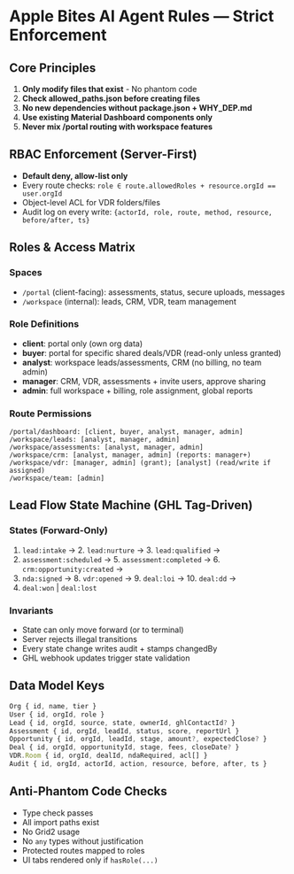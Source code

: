 # Apple Bites AI Agent Rules — Strict Enforcement

## Core Principles
1. **Only modify files that exist** - No phantom code
2. **Check allowed_paths.json before creating files**
3. **No new dependencies without package.json + WHY_DEP.md**
4. **Use existing Material Dashboard components only**
5. **Never mix /portal routing with workspace features**

## RBAC Enforcement (Server-First)
- **Default deny, allow-list only**
- Every route checks: `role ∈ route.allowedRoles + resource.orgId == user.orgId`
- Object-level ACL for VDR folders/files
- Audit log on every write: `{actorId, role, route, method, resource, before/after, ts}`

## Roles & Access Matrix

### Spaces
- `/portal` (client-facing): assessments, status, secure uploads, messages
- `/workspace` (internal): leads, CRM, VDR, team management

### Role Definitions
- **client**: portal only (own org data)
- **buyer**: portal for specific shared deals/VDR (read-only unless granted)
- **analyst**: workspace leads/assessments, CRM (no billing, no team admin)
- **manager**: CRM, VDR, assessments + invite users, approve sharing
- **admin**: full workspace + billing, role assignment, global reports

### Route Permissions
```
/portal/dashboard: [client, buyer, analyst, manager, admin]
/workspace/leads: [analyst, manager, admin]
/workspace/assessments: [analyst, manager, admin]
/workspace/crm: [analyst, manager, admin] (reports: manager+)
/workspace/vdr: [manager, admin] (grant); [analyst] (read/write if assigned)
/workspace/team: [admin]
```

## Lead Flow State Machine (GHL Tag-Driven)

### States (Forward-Only)
1. `lead:intake` → 2. `lead:nurture` → 3. `lead:qualified` → 
4. `assessment:scheduled` → 5. `assessment:completed` → 6. `crm:opportunity:created` →
7. `nda:signed` → 8. `vdr:opened` → 9. `deal:loi` → 10. `deal:dd` → 
11. `deal:won` | `deal:lost`

### Invariants
- State can only move forward (or to terminal)
- Server rejects illegal transitions
- Every state change writes audit + stamps changedBy
- GHL webhook updates trigger state validation

## Data Model Keys
```typescript
Org { id, name, tier }
User { id, orgId, role }
Lead { id, orgId, source, state, ownerId, ghlContactId? }
Assessment { id, orgId, leadId, status, score, reportUrl }
Opportunity { id, orgId, leadId, stage, amount?, expectedClose? }
Deal { id, orgId, opportunityId, stage, fees, closeDate? }
VDR.Room { id, orgId, dealId, ndaRequired, acl[] }
Audit { id, orgId, actorId, action, resource, before, after, ts }
```

## Anti-Phantom Code Checks
- Type check passes
- All import paths exist
- No Grid2 usage
- No `any` types without justification
- Protected routes mapped to roles
- UI tabs rendered only if `hasRole(...)`